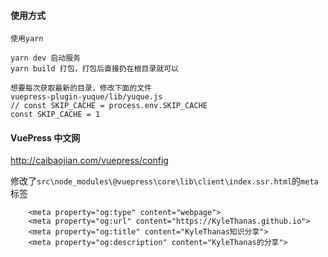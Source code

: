 #### 使用方式

```
使用yarn

yarn dev 启动服务
yarn build 打包，打包后直接扔在根目录就可以

想要每次获取最新的目录，修改下面的文件
vuepress-plugin-yuque/lib/yuque.js
// const SKIP_CACHE = process.env.SKIP_CACHE
const SKIP_CACHE = 1
```

#### VuePress 中文网

http://caibaojian.com/vuepress/config

修改了`src\node_modules\@vuepress\core\lib\client\index.ssr.html`的`meta`标签

```
    <meta property="og:type" content="webpage">
    <meta property="og:url" content="https://KyleThanas.github.io">
    <meta property="og:title" content="KyleThanas知识分享">
    <meta property="og:description" content="KyleThanas的分享">
```

<!-- ## yarn 安装包、升级包命令

```
npm install -g yarn
yarn install

yarn upgrade
yarn upgrade left-pad
yarn upgrade left-pad@^1.0.0
yarn upgrade left-pad grunt
yarn upgrade @angular
``` -->
